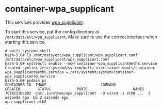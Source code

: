 # container-wpa\_supplicant

This services provides [wpa\_supplicant](https://w1.fi/wpa_supplicant/).

To start this service, put the config directory at `/mnt/data/etc/wpa_supplicant`. Make sure to use the correct interface when starting this service.

```
# unifi-systemd shell
bash-5.0# ls /mnt/data/etc/wpa_supplicant/wpa_supplicant.conf
/mnt/data/etc/wpa_supplicant/wpa_supplicant.conf
bash-5.0# systemctl enable --now container-wpa_supplicant@eth8.service
Created symlink /etc/systemd/system/multi-user.target.wants/container-wpa_supplicant@eth8.service → /etc/systemd/system/container-wpa_supplicant@.service.
bash-5.0# podman ps
CONTAINER ID  IMAGE                         COMMAND               CREATED        STATUS            PORTS                     NAMES
7618121be303  ghcr.io/ntkme/wpa_supplicant  -D wired -i eth8 ...  2 seconds ago  Up 2 seconds ago                            wpa_supplicant-eth8
```
